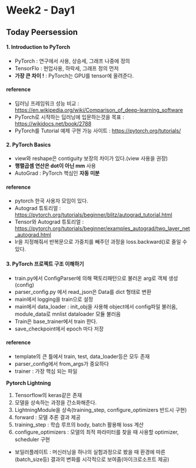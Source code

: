 # Week2 - Day1

## Today Peersession

#### 1. Introduction to PyTorch
- PyTorch : 연구에서 사용, 상승세, 그래프 나중에 정의
- TensorFlo : 현업사용, 하락세, 그래프 정의 먼저
- __가장 큰 차이 !__ : PyTorch는 GPU를 tensor에 올려준다.

#### reference
- 딥러닝 프레임워크 성능 비교 : https://en.wikipedia.org/wiki/Comparison_of_deep-learning_software
- PyTorch로 시작하는 딥러닝에 입문하는것을 목표 : https://wikidocs.net/book/2788
- PyTorch를 Tutorial 예제 구현 가능 사이트 : https://pytorch.org/tutorials/

#### 2. PyTorch Basics
- view와 reshape은 contiguity 보장의 차이가 있다.(view 사용을 권장)
- __행렬곱셈 연산은 dot이 아닌 mm__ 사용
- AutoGrad : PyTorch 핵심인 __자동 미분__

#### reference
- pytorch 한국 사용자 모임이 있다.
- Autograd 튜토리얼 : https://pytorch.org/tutorials/beginner/blitz/autograd_tutorial.html
- Tensor와  Autograd 튜토리얼 : https://pytorch.org/tutorials/beginner/examples_autograd/two_layer_net_autograd.html
- lr을 지정해줘서 반복문으로 가중치를 빼주던 과정을 loss.backward()로 줄일 수 있다.

#### 3. PyTorch 프로젝트 구조 이해하기
- train.py에서 ConfigParser에 의해 팩토리패턴으로 불러온 arg로 객체 생성 (config)
- parser_config.py 에서 read_json은 Data를 dict 형태로 변환
- main에서 logging을 train으로 설정
- main에서 data_loader : init_obj을 사용해 object에서 config파일 불러옴, module_data로 mnlist dataloader 모듈 불러옴
- Train은 base_trainer에서 train 한다.
- save_checkpoint에서 epoch 마다 저장

#### reference
- template의 큰 틀에서 train, test, data_loader등은 모두 존재
- parser_config에서 from_args가 중요하다
- trainer : 가장 핵심 되는 파일

__Pytorch Lightning__
1. Tensorflow의 keras같은 존재
2. 모델을 상속하는 과정을 간소화해준다.
3. LightningModule을 상속(training_step, configure_optimizers 반드시 구현)
4. forward : 모델 추론 결과 제공
5. training_step : 학습 루프의 body, batch 활용해 loss 계산
6. configure_optimizers : 모델의 최적 파라미터를 찾을 때 사용할 optimizer, scheduler 구현

- 보일러플레이트 : 머신러닝을 하나의 실험과정으로 봤을 때 환경에 따른(batch_size등) 결과의 변화를 시각적으로 보여줌(마이크로소프트 제공)
